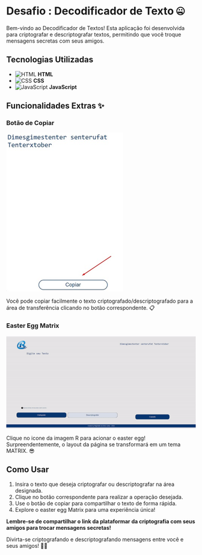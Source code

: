 # Desafio : Decodificador de Texto 🤐

Bem-vindo ao Decodificador de Textos! Esta aplicação foi desenvolvida para criptografar e descriptografar textos, permitindo que você troque mensagens secretas com seus amigos. 

## Tecnologias Utilizadas

- ![HTML](https://img.icons8.com/color/48/000000/html-5.png) **HTML**
- ![CSS](https://img.icons8.com/color/48/000000/css3.png) **CSS**
- ![JavaScript](https://img.icons8.com/color/48/000000/javascript.png) **JavaScript**


## Funcionalidades Extras ✨

### Botão de Copiar

![Botão de Copiar](./assets/botaoCopiar.jpg)

Você pode copiar facilmente o texto criptografado/descriptografado para a área de transferência clicando no botão correspondente. 📋

### Easter Egg Matrix

![Ícone Matrix](./assets/mudarLayout.gif)

Clique no icone da imagem R para acionar o easter egg! Surpreendentemente, o layout da página se transformará em um tema MATRIX. 😎

## Como Usar

1. Insira o texto que deseja criptografar ou descriptografar na área designada.
2. Clique no botão correspondente para realizar a operação desejada.
3. Use o botão de copiar para compartilhar o texto de forma rápida.
4. Explore o easter egg Matrix para uma experiência única!

**Lembre-se de compartilhar o link da plataformar da criptografia com seus amigos para trocar mensagens secretas!**

Divirta-se criptografando e descriptografando mensagens entre você e seus amigos! 🤫🔐
